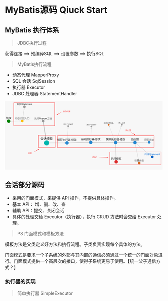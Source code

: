 # MyBatis源码 Qiuck Start

## MyBatis 执行体系

> JDBC执行过程

获得连接 \==> 预编译SQL \==> 设置参数 \==> 执行SQL

> MyBatis执行流程

- 动态代理 MapperProxy
- SQL 会话 SqlSession
- 执行器 Executor
- JDBC 处理器 StatementHandler

<img src="img\ibatis\MyBatis_quick_star.png">

## 会话部分源码

- 采用的门面模式，来提供 API 操作，不提供具体操作。
- 基本 API： 增、删、改、查
- 辅助 API：提交、关闭会话
- 具体的处理交给 Executor（执行器），执行 CRUD 方法时会交给 Executor 处理。

> PS 门面模式和模板方法

模板方法是父类定义好方法和执行流程。子类负责实现每个具体的方法。

门面模式是要求一个子系统的外部与其内部的通信必须通过一个统一的门面对象进行。门面模式提供一个高层次的接口，使得子系统更易于使用。【统一父子通信方式？】

### 执行器的实现

> 简单执行器 SimpleExecutor

